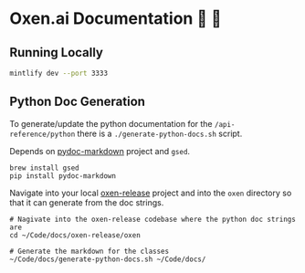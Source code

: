 # Oxen.ai Documentation 🐂 🌾

## Running Locally

```bash
mintlify dev --port 3333
```

## Python Doc Generation

To generate/update the python documentation for the `/api-reference/python` there is a `./generate-python-docs.sh` script.

Depends on [pydoc-markdown](https://pypi.org/project/pydoc-markdown/) project and `gsed`.

```
brew install gsed
pip install pydoc-markdown
```

Navigate into your local [oxen-release](https://github.com/Oxen-AI/oxen-release) project and into the `oxen` directory so that it can generate from the doc strings.

```
# Nagivate into the oxen-release codebase where the python doc strings are
cd ~/Code/docs/oxen-release/oxen

# Generate the markdown for the classes
~/Code/docs/generate-python-docs.sh ~/Code/docs/
```
